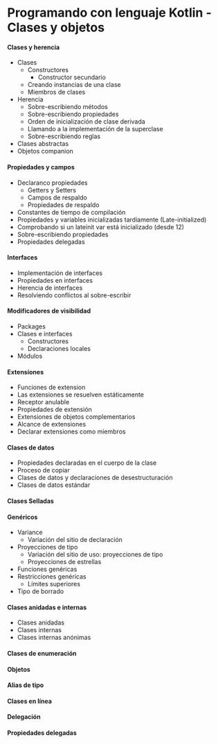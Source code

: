 # Programando con lenguaje Kotlin - Clases y objetos

#### Clases y herencia
* Clases
    * Constructores
        * Constructor secundario
    * Creando instancias de una clase
    * Miembros de clases
* Herencia
    * Sobre-escribiendo métodos
    * Sobre-escribiendo propiedades
    * Orden de inicialización de clase derivada
    * Llamando a la implementación de la superclase
    * Sobre-escribiendo reglas
* Clases abstractas
* Objetos companion
 
#### Propiedades y campos
* Declaranco propiedades
    * Getters y Setters
    * Campos de respaldo
    * Propiedades de respaldo
* Constantes de tiempo de compilación
* Propiedades y variables inicializadas tardíamente (Late-initialized)
* Comprobando si un lateinit var está inicializado (desde 12)
* Sobre-escribiendo propiedades
* Propiedades delegadas

#### Interfaces
* Implementación de interfaces
* Propiedades en interfaces
* Herencia de interfaces
* Resolviendo conflictos al sobre-escribir

#### Modificadores de visibilidad
* Packages
* Clases e interfaces
    * Constructores
    * Declaraciones locales
* Módulos

#### Extensiones
* Funciones de extension
* Las extensiones se resuelven estáticamente
* Receptor anulable
* Propiedades de extensión
* Extensiones de objetos complementarios
* Alcance de extensiones
* Declarar extensiones como miembros

#### Clases de datos
* Propiedades declaradas en el cuerpo de la clase
* Proceso de copiar
* Clases de datos y declaraciones de desestructuración
* Clases de datos estándar

#### Clases Selladas

#### Genéricos
* Variance
    * Variación del sitio de declaración
* Proyecciones de tipo
    * Variación del sitio de uso: proyecciones de tipo
    * Proyecciones de estrellas
* Funciones genéricas
* Restricciones genéricas
    * Límites superiores
* Tipo de borrado
   
#### Clases anidadas e internas
* Clases anidadas
* Clases internas
* Clases internas anónimas

#### Clases de enumeración
#### Objetos
#### Alias de tipo
#### Clases en línea
#### Delegación
#### Propiedades delegadas

